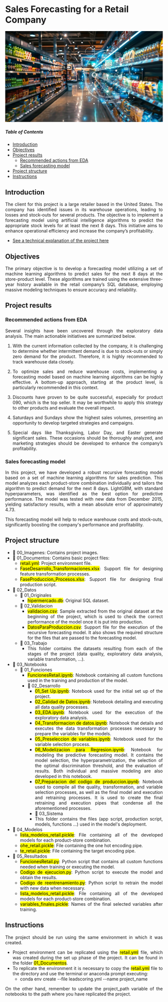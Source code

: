 # Sales Forecasting for a Retail Company

![featured](https://github.com/pabloelt/sales-forcasting-for-a-retail-company//blob/main/00_Imagenes/featured.jpg?raw=true)

##### Table of Contents 
* [Introduction](#introduction)
* [Objectives](#objectives)
* [Project results](#project-results)
   * [Recommended actions from EDA](#recommended-actions-from-eda)
   * [Sales forecasting model](#sales-forecasting-model)
* [Project structure](#project-structure)
* [Instructions](#instructions)

<div align="justify">
 
## Introduction

The client for this project is a large retailer based in the United States. The company has identified issues in its warehouse operations, leading to losses and stock-outs for several products. The objective is to implement a forecasting model using artificial intelligence algorithms to predict the appropriate stock levels for at least the next 8 days. This initiative aims to enhance operational efficiency and increase the company’s profitability.

 * [See a technical explanation of the project here](https://pabloelt.github.io/project/project6/)

## Objectives

The primary objective is to develop a forecasting model utilizing a set of machine learning algorithms to predict sales for the next 8 days at the store-product level. These algorithms are trained using the extensive three-year history available in the retail company’s SQL database, employing massive modeling techniques to ensure accuracy and reliability.

## Project results

### Recommended actions from EDA

Several insights have been uncovered through the exploratory data analysis. The main actionable initiatives are summarized below.

1. With the current information collected by the company, it is challenging to determine whether intermittent demand is due to stock-outs or simply zero demand for the product. Therefore, it is highly recommended to track warehouse data closely.

2. To optimize sales and reduce warehouse costs, implementing a forecasting model based on machine learning algorithms can be highly effective. A bottom-up approach, starting at the product level, is particularly recommended in this context.

3. Discounts have proven to be quite successful, especially for product 090, which is the top seller. It may be worthwhile to apply this strategy to other products and evaluate the overall impact.

4. Saturdays and Sundays show the highest sales volumes, presenting an opportunity to develop targeted strategies and campaigns.

5. Special days like Thanksgiving, Labor Day, and Easter generate significant sales. These occasions should be thoroughly analyzed, and marketing strategies should be developed to enhance the company’s profitability.


### Sales forecasting model

In this project, we have developed a robust recursive forecasting model based on a set of machine learning algorithms for sales prediction. This model analyzes each product-store combination individually and tailors the algorithm to predict demand for the next 8 days. LightGBM, with standard hyperparameters, was identified as the best option for predictive performance. The model was tested with new data from December 2015, yielding satisfactory results, with a mean absolute error of approximately 4.73.

This forecasting model will help to reduce warehouse costs and stock-outs, significantly boosting the company's performance and profitability.


## Project structure

* 📁 00_Imagenes: Contains project images.
* 📁 01_Documentos: Contains basic project files:
  * <mark>retail.yml</mark>: Project environment file.
  * <mark>FaseDesarrollo_Transformaciones.xlsx</mark>: Support file for designing feature transformation processes.
  * <mark>FaseProduccion_Procesos.xlsx</mark>: Support file for designing final production script.
* 📁 02_Datos
  * 📁 01_Originales
    * <mark>hipermercado.db</mark>: Original SQL dataset.
  * 📁 02_Validacion
    * <mark>validacion.csv</mark>: Sample extracted from the original dataset at the beginning of the project, which is used to check the correct performance of the model once it is put into production.
    * <mark>DatosParaProduccion.csv</mark>: Support file for the execution of the recursive forecasting model. It also shows the required structure for the files that are passed to the forecasting model.
  * 📁 03_Trabajo
    * This folder contains the datasets resulting from each of the stages of the project (data quality, exploratory data analysis, variable transformation, ...).
* 📁 03_Notebooks
  * 📁 01_Funciones
      * <mark>FuncionesRetail.ipynb</mark>: Notebook containing all custom functions used in the training and production of the model.
    * 📁 02_Desarrollo
      * <mark>01_Set Up.ipynb</mark>: Notebook used for the initial set up of the project.
      * <mark>02_Calidad de Datos.ipynb</mark>: Notebook detailing and executing all data quality processes.
      * <mark>03_EDA.ipynb</mark>: Notebook used for the execution of the exploratory data analysis.
      * <mark>04_Transformacion de datos.ipynb</mark>: Notebook that details and executes the data transformation processes necessary to prepare the variables for the models.
      * <mark>05_Preseleccion de variables.ipynb</mark>: Notebook used for the variable selection process.
      * <mark>06_Modelizacion para Regresion.ipynb</mark>: Notebook for modeling the predictive forecasting model. It contains the model selection, the hyperparametrization, the selection of the optimal discrimination threshold, and the evaluation of results. Both individual and massive modeling are also developed in this notebook.
      * <mark>07_Preparacion del codigo de produccion.ipynb</mark>: Notebook used to compile all the quality, transformation, and variable selection processes, as well as the final model and execution and retraining processes. It is used to create the final retraining and execution pipes that condense all the aforementioned processes.
      * 📁 03_Sistema
      * This folder contains the files (app script, production script, models, functions ...) used in the model's deployment. 
* 📁 04_Modelos
  * <mark>lista_modelos_retail.pickle</mark>: File containing all of the developed models for each product-store combination.
  * <mark>ohe_retail.pickle</mark>: File containing the one hot encoding pipe.
  * <mark>te_retail.pickle</mark>: File containing the target encoding pipe.
* 📁 05_Resultados
  * <mark>FuncionesRetail.py</mark>: Python script that contains all custom functions needed when training or executing the model.
  * <mark>Codigo de ejecucion.py</mark>: Python script to execute the model and obtain the results.
  * <mark>Codigo de reentrenamiento.py</mark>: Python script to retrain the model with new data when necessary.
  * <mark>lista_modelos_retail.pickle</mark>: File containing all of the developed models for each product-store combination.
  * <mark>variables_finales.pickle</mark>: Names of the final selected variables after training.

## Instructions

The project should be run using the same environment in which it was created.

* Project environment can be replicated using the <mark>retail.yml</mark> file, which was created during the set up phase of the project. It can be found in the folder <mark>01_Documentos</mark>.
* To replicate the environment it is necessary to copy the <mark>retail.yml</mark> file to the directory and use the terminal or anaconda prompt executing:
  * conda env create --file leadscoring.yml --name project_name

On the other hand, remember to update the project_path variable of the notebooks to the path where you have replicated the project.
